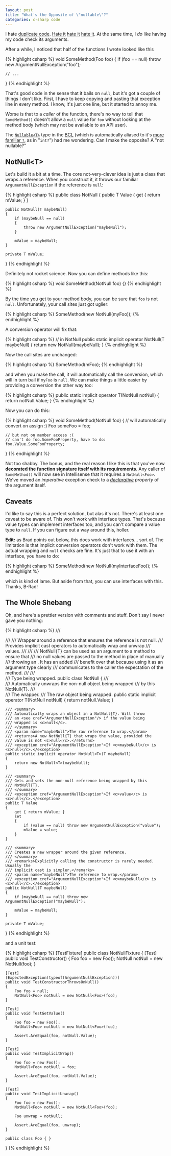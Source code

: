 ```yaml
---
layout: post
title: "What's the Opposite of \"nullable\"?"
categories: c-sharp code
---
```

I hate [duplicate code](http://en.wikipedia.org/wiki/DRY). [Hate it](http://c2.com/cgi/wiki?DontRepeatYourself) [hate it](http://www.codinghorror.com/blog/archives/000805.html) [hate it](http://www.thefrontside.net/blog/repeat_yourself). At the
same time, I *do* like having my code check its arguments.

After a while, I noticed that half of the functions I wrote looked like this

{% highlight csharp %}
void SomeMethod(Foo foo)
{
    if (foo == null) throw new ArgumentNullException("foo");

    // ...
}
{% endhighlight %}

That's good code in the sense that it bails on `null`, but it's got a couple
of things I don't like. First, I have to keep copying and pasting that exception line in every method. I know, it's just one line, but it started to
annoy me.

Worse is that to a *caller* of the function, there's no way to tell that
`SomeMethod()` doesn't allow a `null` value for `foo` without looking at the
method body (which may not be available to an API user).

The [`Nullable<T>`](http://msdn2.microsoft.com/en-us/library/b3h38hb0.aspx) type in the [BCL](http://msdn2.microsoft.com/en-us/netframework/aa569603.aspx) (which is automatically aliased
to it's [more familiar `?`](http://blogs.msdn.com/ericgu/archive/2004/05/27/143221.aspx), as in "`int?`") had me wondering. Can I make the opposite? A "not nullable?"

## NotNull&lt;T&gt;

Let's build it a bit at a time. The core not-very-clever idea is just a class
that wraps a reference. When you construct it, it throws our familiar
`ArgumentNullException` if the reference is `null`:

{% highlight csharp %}
public class NotNull<T>
{
    public T Value
    {
        get { return mValue; }
    }

    public NotNull(T maybeNull)
    {
        if (maybeNull == null)
        {
            throw new ArgumentNullException("maybeNull");
        }

        mValue = maybeNull;
    }

    private T mValue;
}
{% endhighlight %}

Definitely not rocket science. Now you can define methods like this:

{% highlight csharp %}
void SomeMethod(NotNull<Foo> foo) {}
{% endhighlight %}

By the time you get to your method body, you can be sure that `foo` is not
`null`. Unfortunately, your call sites just got uglier:

{% highlight csharp %}
SomeMethod(new NotNull(myFoo));
{% endhighlight %}

A conversion operator will fix that:

{% highlight csharp %}
// in NotNull<T>
public static implicit operator NotNull<T>(T maybeNull)
{
    return new NotNull<T>(maybeNull);
}
{% endhighlight %}

Now the call sites are unchanged:

{% highlight csharp %}
SomeMethod(mFoo);
{% endhighlight %}

and when you make the call, it will automatically call the conversion, which
will in turn bail if `myFoo` is `null`. We can make things a little easier by
providing a conversion the other way too:

{% highlight csharp %}
public static implicit operator T(NotNull<T> notNull)
{
    return notNull.Value;
}
{% endhighlight %}

Now you can do this:

{% highlight csharp %}
void SomeMethod(NotNull<Foo> foo)
{
    // will automatically convert on assign :)
    Foo someFoo = foo;

    // but not on member access :(
    // can't do foo.SomeFooProperty, have to do:
    foo.Value.SomeFooProperty;
}
{% endhighlight %}

Not too shabby. The bonus, and the real reason I like this is that you've now
**decorated the function signature itself with its requirements**. Any caller
of `SomeMethod()` will now see in Intellisense that it requires a
`NotNull<Foo>`. We've moved an *imperative* exception check to a
*[declarative](http://en.wikipedia.org/wiki/Declarative_programming) property* of the argument itself.

## Caveats

I'd like to say this is a perfect solution, but alas it's not. There's at
least one caveat to be aware of. This won't work with interface types. That's
because value types can implement interfaces too, and you can't compare a
value type to `null`. If you can figure out a way around this, holler.

**Edit:** as Brad points out below, this does work with interfaces… sort of. The limitation is that implicit conversion operators don't work with them. The actual wrapping and `null` checks are fine. It's just that to use it with an interface, you have to do:

{% highlight csharp %}
SomeMethod(new NotNull(myInterfaceFoo));
{% endhighlight %}

which is kind of lame. But aside from that, you can use interfaces with this.
Thanks, B-Rad!

## The Whole Shebang

Oh, and here's a prettier version with comments and stuff. Don't say I never
gave you nothing:

{% highlight csharp %}
/// <summary>
/// <para>
/// Wrapper around a reference that ensures the reference is not <c>null</c>.
/// Provides implicit cast operators to automatically wrap and unwrap
/// values.
/// </para>
/// <para>
/// NotNull{T} can be used as an argument to a method to ensure that
/// no <c>null</c> values are passed to the method in place of manually
/// throwing an <see cref="ArgumentNullException"/>. It has an added
/// benefit over that because using it as an argument type clearly
/// communicates to the caller the expectation of the method.
/// </para>
/// </summary>
/// <typeparam name="T">Type being wrapped.</typeparam>
public class NotNull<T>
{
    /// <summary>
    /// Automatically unwraps the non-<c>null</c> object being wrapped
    /// by this NotNull{T}.
    /// </summary>
    /// <param name="notNull">The wrapper.</param>
    /// <returns>The raw object being wrapped.</returns>
    public static implicit operator T(NotNull<T> notNull)
    {
        return notNull.Value;
    }

    /// <summary>
    /// Automatically wraps an object in a NotNull{T}. Will throw
    /// an <see cref="ArgumentNullException"/> if the value being
    /// wrapped is <c>null</c>.
    /// </summary>
    /// <param name="maybeNull">The raw reference to wrap.</param>
    /// <returns>A new NotNull{T} that wraps the value, provided the
    /// value is not <c>null</c>.</returns>
    /// <exception cref="ArgumentNullException">If <c>maybeNull</c> is <c>null</c>.</exception>
    public static implicit operator NotNull<T>(T maybeNull)
    {
        return new NotNull<T>(maybeNull);
    }

    /// <summary>
    /// Gets and sets the non-null reference being wrapped by this
    /// NotNull{T}.
    /// </summary>
    /// <exception cref="ArgumentNullException">If <c>value</c> is <c>null</c>.</exception>
    public T Value
    {
        get { return mValue; }
        set
        {
            if (value == null) throw new ArgumentNullException("value");
            mValue = value;
        }
    }

    /// <summary>
    /// Creates a new wrapper around the given reference.
    /// </summary>
    /// <remarks>Explicitly calling the constructor is rarely needed. Usually the
    /// implicit cast is simpler.</remarks>
    /// <param name="maybeNull">The reference to wrap.</param>
    /// <exception cref="ArgumentNullException">If <c>maybeNull</c> is <c>null</c>.</exception>
    public NotNull(T maybeNull)
    {
        if (maybeNull == null) throw new ArgumentNullException("maybeNull");

        mValue = maybeNull;
    }

    private T mValue;
}
{% endhighlight %}

and a unit test:

{% highlight csharp %}
[TestFixture]
public class NotNullFixture
{
    [Test]
    public void TestConstructor()
    {
        Foo foo = new Foo();
        NotNull<Foo> notNull = new NotNull<Foo>(foo);
    }

    [Test]
    [ExpectedException(typeof(ArgumentNullException))]
    public void TestConstructorThrowsOnNull()
    {
        Foo foo = null;
        NotNull<Foo> notNull = new NotNull<Foo>(foo);
    }

    [Test]
    public void TestGetValue()
    {
        Foo foo = new Foo();
        NotNull<Foo> notNull = new NotNull<Foo>(foo);

        Assert.AreEqual(foo, notNull.Value);
    }

    [Test]
    public void TestImplicitWrap()
    {
        Foo foo = new Foo();
        NotNull<Foo> notNull = foo;

        Assert.AreEqual(foo, notNull.Value);
    }

    [Test]
    public void TestImplicitUnwrap()
    {
        Foo foo = new Foo();
        NotNull<Foo> notNull = new NotNull<Foo>(foo);

        Foo unwrap = notNull;

        Assert.AreEqual(foo, unwrap);
    }

    public class Foo { }
}
{% endhighlight %}
